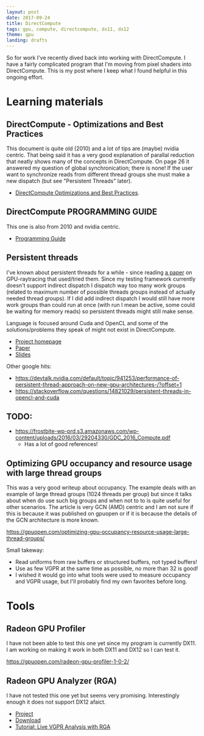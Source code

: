 ```yaml
---
layout: post
date: 2017-09-24
title: DirectCompute
tags: gpu, compute, directcompute, dx11, dx12
theme: gpu
landing: drafts
---
```

So for work I've recently dived back into working with DirectCompute. I have a fairly complicated program that I'm moving from pixel shaders into DirectCompute. This is my post where I keep what I found helpful in this ongoing effort.

# Learning materials

## DirectCompute - Optimizations and Best Practices

This document is quite old (2010) and a lot of tips are (maybe) nvidia centric. That being said it has a very good explanation of parallal reduction that neatly shows many of the concepts in DirectCompute. On page 26 it answered my question of global synchronication; there is none! If the user want to synchronize reads from different thread groups she must make a new dispatch (but see "Persistent Threads" later).

* [DirectCompute Optimizations and Best Practices](http://on-demand.gputechconf.com/gtc/2010/presentations/S12312-DirectCompute-Pre-Conference-Tutorial.pdf).

## DirectCompute PROGRAMMING GUIDE

This one is also from 2010 and nvidia centric.

* [Programming Guide](http://developer.download.nvidia.com/compute/DevZone/docs/html/DirectCompute/doc/DirectCompute_Programming_Guide.pdf)

## Persistent threads

I've known about persistent threads for a while - since reading [a paper](https://users.aalto.fi/~ailat1/publications/aila2009hpg_paper.pdf) on GPU-raytracing that used/tried them. Since my testing framework currently doesn't support indirect dispatch I dispatch way too many work groups (related to maximum number of possible threads groups instead of actually needed thread groups). If I did add indirect dispatch I would still have more work groups than could run at once (with run I mean be active, some could be waiting for memory reads) so persistent threads might still make sense.

Language is focused around Cuda and OpenCL and some of the solutions/problems they speak of might not exist in DirectCompute.

* [Project homepage](http://www.idav.ucdavis.edu/publications/print_pub?pub_id=1089)
* [Paper](http://www.idav.ucdavis.edu/func/return_pdf?pub_id=1089)
* [Slides](http://on-demand.gputechconf.com/gtc/2012/presentations/S0157-Persistent-Threads-Style-Programming-Model-for-GPU-Computing.pdf)

Other google hits:
* https://devtalk.nvidia.com/default/topic/941253/performance-of-persistent-thread-approach-on-new-gpu-architectures-/?offset=1
* https://stackoverflow.com/questions/14821029/persistent-threads-in-opencl-and-cuda

## TODO:

* https://frostbite-wp-prd.s3.amazonaws.com/wp-content/uploads/2016/03/29204330/GDC_2016_Compute.pdf
	* Has a lot of good references!

## Optimizing GPU occupancy and resource usage with large thread groups

This was a very good writeup about occupancy. The example deals with an example of large thread groups (1024 threads per group) but since it talks about when do use such big groups and when not to to is quite useful for other scenarios. The article is very GCN (AMD) centric and I am not sure if this is because it was published on gpuopen or if it is because the details of the GCN architecture is more known.

https://gpuopen.com/optimizing-gpu-occupancy-resource-usage-large-thread-groups/

Small takeway:
* Read uniforms from raw buffers or structured buffers, not typed buffers!
* Use as few VGPR at the same time as possible, no more than 32 is good!
* I wished it would go into what tools were used to measure occupancy and VGPR usage, but I'll probably find my own favorites before long.

# Tools

## Radeon GPU Profiler

I have not been able to test this one yet since my program is currently DX11. I am working on making it work in both DX11 and DX12 so I can test it.

https://gpuopen.com/radeon-gpu-profiler-1-0-2/

## Radeon GPU Analyzer (RGA)

I have not tested this one yet but seems very promising.
Interestingly enough it does not support DX12 afaict.

* [Project](https://github.com/GPUOpen-Tools/RGA)
* [Download](https://github.com/GPUOpen-Tools/RGA/releases)
* [Tutorial: Live VGPR Analysis with RGA](https://gpuopen.com/live-vgpr-analysis-radeon-gpu-analyzer/)

